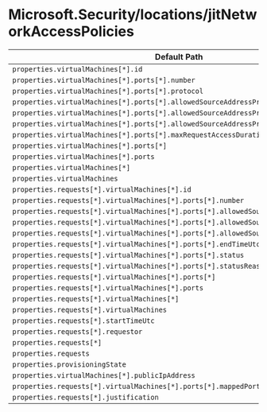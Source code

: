 # Microsoft.Security/locations/jitNetworkAccessPolicies

| Default Path | Alias |
|---|---|
| `properties.virtualMachines[*].id` | `Microsoft.Security/locations/jitNetworkAccessPolicies/virtualMachines[*].id` |
| `properties.virtualMachines[*].ports[*].number` | `Microsoft.Security/locations/jitNetworkAccessPolicies/virtualMachines[*].ports[*].number` |
| `properties.virtualMachines[*].ports[*].protocol` | `Microsoft.Security/locations/jitNetworkAccessPolicies/virtualMachines[*].ports[*].protocol` |
| `properties.virtualMachines[*].ports[*].allowedSourceAddressPrefix` | `Microsoft.Security/locations/jitNetworkAccessPolicies/virtualMachines[*].ports[*].allowedSourceAddressPrefix` |
| `properties.virtualMachines[*].ports[*].allowedSourceAddressPrefixes[*]` | `Microsoft.Security/locations/jitNetworkAccessPolicies/virtualMachines[*].ports[*].allowedSourceAddressPrefixes[*]` |
| `properties.virtualMachines[*].ports[*].allowedSourceAddressPrefixes` | `Microsoft.Security/locations/jitNetworkAccessPolicies/virtualMachines[*].ports[*].allowedSourceAddressPrefixes` |
| `properties.virtualMachines[*].ports[*].maxRequestAccessDuration` | `Microsoft.Security/locations/jitNetworkAccessPolicies/virtualMachines[*].ports[*].maxRequestAccessDuration` |
| `properties.virtualMachines[*].ports[*]` | `Microsoft.Security/locations/jitNetworkAccessPolicies/virtualMachines[*].ports[*]` |
| `properties.virtualMachines[*].ports` | `Microsoft.Security/locations/jitNetworkAccessPolicies/virtualMachines[*].ports` |
| `properties.virtualMachines[*]` | `Microsoft.Security/locations/jitNetworkAccessPolicies/virtualMachines[*]` |
| `properties.virtualMachines` | `Microsoft.Security/locations/jitNetworkAccessPolicies/virtualMachines` |
| `properties.requests[*].virtualMachines[*].id` | `Microsoft.Security/locations/jitNetworkAccessPolicies/requests[*].virtualMachines[*].id` |
| `properties.requests[*].virtualMachines[*].ports[*].number` | `Microsoft.Security/locations/jitNetworkAccessPolicies/requests[*].virtualMachines[*].ports[*].number` |
| `properties.requests[*].virtualMachines[*].ports[*].allowedSourceAddressPrefix` | `Microsoft.Security/locations/jitNetworkAccessPolicies/requests[*].virtualMachines[*].ports[*].allowedSourceAddressPrefix` |
| `properties.requests[*].virtualMachines[*].ports[*].allowedSourceAddressPrefixes[*]` | `Microsoft.Security/locations/jitNetworkAccessPolicies/requests[*].virtualMachines[*].ports[*].allowedSourceAddressPrefixes[*]` |
| `properties.requests[*].virtualMachines[*].ports[*].allowedSourceAddressPrefixes` | `Microsoft.Security/locations/jitNetworkAccessPolicies/requests[*].virtualMachines[*].ports[*].allowedSourceAddressPrefixes` |
| `properties.requests[*].virtualMachines[*].ports[*].endTimeUtc` | `Microsoft.Security/locations/jitNetworkAccessPolicies/requests[*].virtualMachines[*].ports[*].endTimeUtc` |
| `properties.requests[*].virtualMachines[*].ports[*].status` | `Microsoft.Security/locations/jitNetworkAccessPolicies/requests[*].virtualMachines[*].ports[*].status` |
| `properties.requests[*].virtualMachines[*].ports[*].statusReason` | `Microsoft.Security/locations/jitNetworkAccessPolicies/requests[*].virtualMachines[*].ports[*].statusReason` |
| `properties.requests[*].virtualMachines[*].ports[*]` | `Microsoft.Security/locations/jitNetworkAccessPolicies/requests[*].virtualMachines[*].ports[*]` |
| `properties.requests[*].virtualMachines[*].ports` | `Microsoft.Security/locations/jitNetworkAccessPolicies/requests[*].virtualMachines[*].ports` |
| `properties.requests[*].virtualMachines[*]` | `Microsoft.Security/locations/jitNetworkAccessPolicies/requests[*].virtualMachines[*]` |
| `properties.requests[*].virtualMachines` | `Microsoft.Security/locations/jitNetworkAccessPolicies/requests[*].virtualMachines` |
| `properties.requests[*].startTimeUtc` | `Microsoft.Security/locations/jitNetworkAccessPolicies/requests[*].startTimeUtc` |
| `properties.requests[*].requestor` | `Microsoft.Security/locations/jitNetworkAccessPolicies/requests[*].requestor` |
| `properties.requests[*]` | `Microsoft.Security/locations/jitNetworkAccessPolicies/requests[*]` |
| `properties.requests` | `Microsoft.Security/locations/jitNetworkAccessPolicies/requests` |
| `properties.provisioningState` | `Microsoft.Security/locations/jitNetworkAccessPolicies/provisioningState` |
| `properties.virtualMachines[*].publicIpAddress` | `Microsoft.Security/locations/jitNetworkAccessPolicies/virtualMachines[*].publicIpAddress` |
| `properties.requests[*].virtualMachines[*].ports[*].mappedPort` | `Microsoft.Security/locations/jitNetworkAccessPolicies/requests[*].virtualMachines[*].ports[*].mappedPort` |
| `properties.requests[*].justification` | `Microsoft.Security/locations/jitNetworkAccessPolicies/requests[*].justification` |

